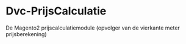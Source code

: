 # Dvc-PrijsCalculatie
De Magento2 prijscalculatiemodule (opvolger van de vierkante meter prijsberekening)
